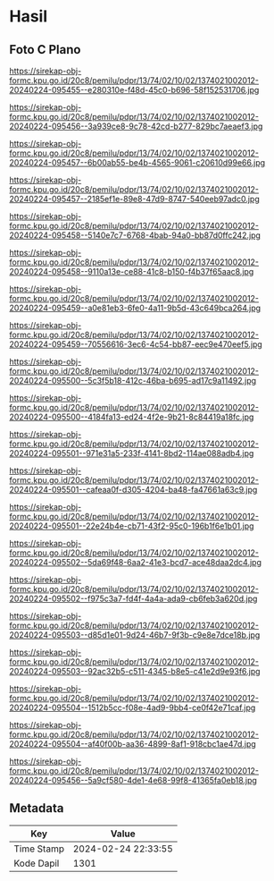 # Hasil

## Foto C Plano

https://sirekap-obj-formc.kpu.go.id/20c8/pemilu/pdpr/13/74/02/10/02/1374021002012-20240224-095455--e280310e-f48d-45c0-b696-58f152531706.jpg

https://sirekap-obj-formc.kpu.go.id/20c8/pemilu/pdpr/13/74/02/10/02/1374021002012-20240224-095456--3a939ce8-9c78-42cd-b277-829bc7aeaef3.jpg

https://sirekap-obj-formc.kpu.go.id/20c8/pemilu/pdpr/13/74/02/10/02/1374021002012-20240224-095457--6b00ab55-be4b-4565-9061-c20610d99e66.jpg

https://sirekap-obj-formc.kpu.go.id/20c8/pemilu/pdpr/13/74/02/10/02/1374021002012-20240224-095457--2185ef1e-89e8-47d9-8747-540eeb97adc0.jpg

https://sirekap-obj-formc.kpu.go.id/20c8/pemilu/pdpr/13/74/02/10/02/1374021002012-20240224-095458--5140e7c7-6768-4bab-94a0-bb87d0ffc242.jpg

https://sirekap-obj-formc.kpu.go.id/20c8/pemilu/pdpr/13/74/02/10/02/1374021002012-20240224-095458--9110a13e-ce88-41c8-b150-f4b37f65aac8.jpg

https://sirekap-obj-formc.kpu.go.id/20c8/pemilu/pdpr/13/74/02/10/02/1374021002012-20240224-095459--a0e81eb3-6fe0-4a11-9b5d-43c649bca264.jpg

https://sirekap-obj-formc.kpu.go.id/20c8/pemilu/pdpr/13/74/02/10/02/1374021002012-20240224-095459--70556616-3ec6-4c54-bb87-eec9e470eef5.jpg

https://sirekap-obj-formc.kpu.go.id/20c8/pemilu/pdpr/13/74/02/10/02/1374021002012-20240224-095500--5c3f5b18-412c-46ba-b695-ad17c9a11492.jpg

https://sirekap-obj-formc.kpu.go.id/20c8/pemilu/pdpr/13/74/02/10/02/1374021002012-20240224-095500--4184fa13-ed24-4f2e-9b21-8c84419a18fc.jpg

https://sirekap-obj-formc.kpu.go.id/20c8/pemilu/pdpr/13/74/02/10/02/1374021002012-20240224-095501--971e31a5-233f-4141-8bd2-114ae088adb4.jpg

https://sirekap-obj-formc.kpu.go.id/20c8/pemilu/pdpr/13/74/02/10/02/1374021002012-20240224-095501--cafeaa0f-d305-4204-ba48-fa47661a63c9.jpg

https://sirekap-obj-formc.kpu.go.id/20c8/pemilu/pdpr/13/74/02/10/02/1374021002012-20240224-095501--22e24b4e-cb71-43f2-95c0-196b1f6e1b01.jpg

https://sirekap-obj-formc.kpu.go.id/20c8/pemilu/pdpr/13/74/02/10/02/1374021002012-20240224-095502--5da69f48-6aa2-41e3-bcd7-ace48daa2dc4.jpg

https://sirekap-obj-formc.kpu.go.id/20c8/pemilu/pdpr/13/74/02/10/02/1374021002012-20240224-095502--f975c3a7-fd4f-4a4a-ada9-cb6feb3a620d.jpg

https://sirekap-obj-formc.kpu.go.id/20c8/pemilu/pdpr/13/74/02/10/02/1374021002012-20240224-095503--d85d1e01-9d24-46b7-9f3b-c9e8e7dce18b.jpg

https://sirekap-obj-formc.kpu.go.id/20c8/pemilu/pdpr/13/74/02/10/02/1374021002012-20240224-095503--92ac32b5-c511-4345-b8e5-c41e2d9e93f6.jpg

https://sirekap-obj-formc.kpu.go.id/20c8/pemilu/pdpr/13/74/02/10/02/1374021002012-20240224-095504--1512b5cc-f08e-4ad9-9bb4-ce0f42e71caf.jpg

https://sirekap-obj-formc.kpu.go.id/20c8/pemilu/pdpr/13/74/02/10/02/1374021002012-20240224-095504--af40f00b-aa36-4899-8af1-918cbc1ae47d.jpg

https://sirekap-obj-formc.kpu.go.id/20c8/pemilu/pdpr/13/74/02/10/02/1374021002012-20240224-095456--5a9cf580-4de1-4e68-99f8-41365fa0eb18.jpg


## Metadata

| Key        | Value               |
| ---------- | ------------------- |
| Time Stamp | 2024-02-24 22:33:55 |
| Kode Dapil | 1301                |



